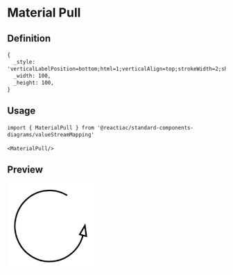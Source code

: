# Material Pull

## Definition

```
{
  _style: 'verticalLabelPosition=bottom;html=1;verticalAlign=top;strokeWidth=2;shape=mxgraph.lean_mapping.physical_pull;pointerEvents=1;',
  _width: 100,
  _height: 100,
}
```

## Usage

```
import { MaterialPull } from '@reactiac/standard-components-diagrams/valueStreamMapping'

<MaterialPull/>
```

## Preview

<img src="./material-pull.png" width="200"/>

